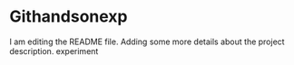 # Githandsonexp
I am editing the README file. Adding some more details about the project description.
experiment
